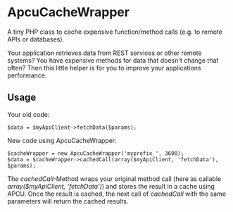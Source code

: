 # ApcuCacheWrapper
A tiny PHP class to cache expensive function/method calls (e.g. to remote APIs or databases).

Your application retrieves data from REST services or other remote systems? You have expensive methods for data that doesn't change that often? Then this little helper is for you to improve your applications performance.

## Usage

Your old code:

    $data = $myApiClient->fetchData($params);
    
New code using ApcuCacheWrapper:

    $cacheWrapper = new ApcuCacheWrapper('myprefix_', 3600);
    $data = $cacheWrapper->cachedCall(array($myApiClient, 'fetchData'), $params);

The *cachedCall*-Method wraps your original method call (here as callable *array($myApiClient, 'fetchData')*) and stores the result in a cache using APCU. Once the result is cached, the next call of *cachedCall* with the same parameters will return the cached results.
